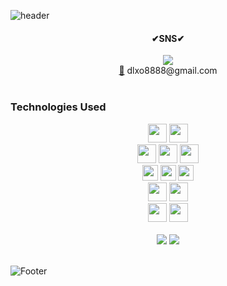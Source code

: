 ![header](https://capsule-render.vercel.app/api?height=200&type=waving&color=000000&text=TAESUK's%20GitHub&fontColor=ffffff)



  <div align='center'>
    <H4>✔SNS✔</H4>
    <a href="https://velog.io/@fearofcod"><img src="https://img.shields.io/badge/Velog-20C997?style=flat-square&logo=Velog&logoColor=white"/></a><br>
    <a href=mailto:dlxo8888@gmail.com>📧</a>
   dlxo8888@gmail.com
  </div><br>

### Technologies Used 
<div align='center' > 
  <img src="https://img.shields.io/badge/java-007396?style=for-the-badge&logo=java&logoColor=white" height="30">   
  <img src="https://img.shields.io/badge/springboot-6DB33F?style=for-the-badge&logo=spring&logoColor=white" height="30"> 
  <br>
  
  <img src="https://img.shields.io/badge/html-E34F26?style=for-the-badge&logo=html5&logoColor=white" height="30"> 
  <img src="https://img.shields.io/badge/css-1572B6?style=for-the-badge&logo=css3&logoColor=white" height="30"> 
  <img src="https://img.shields.io/badge/styled components-DB7093?style=for-the-badge&logo=styledcomponents&logoColor=white" height="30"> 
  <br>
  <img src="https://img.shields.io/badge/javascript-F7DF1E?style=for-the-badge&logo=javascript&logoColor=black" height="25"> 
  <img src="https://img.shields.io/badge/react-61DAFB?style=for-the-badge&logo=react&logoColor=black" height="25"> 
  <img src="https://img.shields.io/badge/node.js-339933?style=for-the-badge&logo=Node.js&logoColor=white" height="25"> 
  <br>
  <img src="https://img.shields.io/badge/oracle-F80000?style=for-the-badge&logo=oracle&logoColor=white" height="30"> 
  <img src="https://img.shields.io/badge/mysql-4479A1?style=for-the-badge&logo=mysql&logoColor=white" height="30"> 
   
   <br>
  <img src="https://img.shields.io/badge/amazonaws-232F3E?style=for-the-badge&logo=amazonaws&logoColor=white" height="30"> 
  <img src="https://img.shields.io/badge/kubernetes-326CE5?style=for-the-badge&logo=kubernetes&logoColor=white" height="30"> 
  
</div>
<br>
  
<div align='center' height=50px>
<img src= "https://github-readme-stats.vercel.app/api?username=fearofgod0001&show_icons=true">
<img src="https://github-readme-stats.vercel.app/api/top-langs/?username=fearofgod0001&layout=compact""(https://github.com/fearofgod0001/github-readme-stats">
</div>
<br>




  
  
 ![Footer](https://capsule-render.vercel.app/api?type=waving&color=000000&&height=150&section=footer)
<!--
**fearofgod0001/fearofgod0001** is a ✨ _special_ ✨ repository because its `README.md` (this file) appears on your GitHub profile.

Here are some ideas to get you started:

- 🔭 I’m currently working on ...
- 🌱 I’m currently learning ...
- 👯 I’m looking to collaborate on ...
- 🤔 I’m looking for help with ...
- 💬 Ask me about ...
- 📫 How to reach me: ...
- 😄 Pronouns: ...
- ⚡ Fun fact: ...
-->
